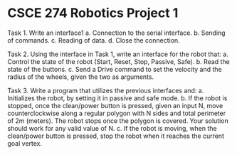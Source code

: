 # CSCE 274 Robotics Project 1

Task 1. Write an interface1
a. Connection to the serial interface.
b. Sending of commands.
c. Reading of data.
d. Close the connection.

Task 2. Using the interface in Task 1, write an interface for the robot that:
a. Control the state of the robot (Start, Reset, Stop, Passive, Safe).
b. Read the state of the buttons.
c. Send a Drive command to set the velocity and the radius of the wheels, given the two as
arguments.

Task 3. Write a program that utilizes the previous interfaces and:
a. Initializes the robot, by setting it in passive and safe mode.
b. If the robot is stopped, once the clean/power button is pressed, given an input N, move
counterclockwise along a regular polygon with N sides and total perimeter of 2m
(meters). The robot stops once the polygon is covered. Your solution should work for
any valid value of N.
c. If the robot is moving, when the clean/power button is pressed, stop the robot when it
reaches the current goal vertex.
